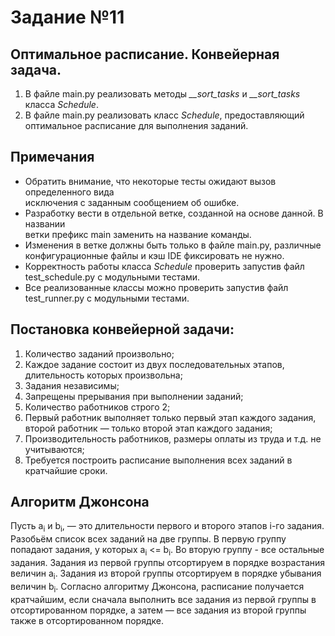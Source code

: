 
# Задание №11
## Оптимальное расписание. Конвейерная задача.

1. В файле main.py реализовать методы *__sort_tasks* и *__sort_tasks* класса 
*Schedule*.
2. В файле main.py реализовать класс *Schedule*, предоставляющий оптимальное 
расписание для выполнения заданий.
## Примечания
- Обратить внимание, что некоторые тесты ожидают вызов определенного вида   
исключения с заданным сообщением об ошибке.  
- Разработку вести в отдельной ветке, созданной на основе данной. В названии   
ветки префикс main заменить на название команды.  
- Изменения в ветке должны быть только в файле main.py, различные   
конфигурационные файлы и кэш IDE фиксировать не нужно.
- Корректность работы класса *Schedule* проверить запустив файл 
test_schedule.py с модульными тестами.
- Все реализованные классы можно проверить запустив файл test_runner.py с 
модульными тестами.   
## Постановка конвейерной задачи:
1. Количество заданий произвольно;
2. Каждое задание состоит из двух последовательных этапов, длительность которых
произвольна;
3. Задания независимы;
4. Запрещены прерывания при выполнении заданий;
5. Количество работников строго 2;
6. Первый работник выполняет только первый этап каждого задания, второй
работник — только второй этап каждого задания;
7. Производительность работников, размеры оплаты из труда и т.д. не учитываются;
8. Требуется построить расписание выполнения всех заданий в кратчайшие сроки.
## Алгоритм Джонсона
Пусть а<sub>i</sub> и b<sub>i</sub>, — это длительности первого и второго 
этапов i-го задания. Разобьём список всех заданий на две группы. В первую 
группу попадают задания, у которых а<sub>i</sub> <= b<sub>i</sub>. Во вторую 
группу - все остальные задания. Задания из первой группы отсортируем в порядке 
возрастания величин а<sub>i</sub>. Задания из второй группы отсортируем в 
порядке убывания величин b<sub>i</sub>. Согласно алгоритму Джонсона, 
расписание получается кратчайшим, если сначала выполнить все задания из первой 
группы в отсортированном порядке, а затем — все задания из второй группы также 
в отсортированном порядке.
